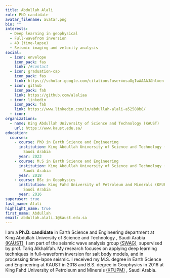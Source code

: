```yaml
---
title: Abdullah Alali
role: PhD candidate
avatar_filename: avatar.png
bio: ""
interests:
  - Deep learning in geophysical
  - Full-wavefrom inversion
  - 4D (time-lapse)
  - Seismic imaging and velocity analysis
social:
  - icon: envelope
    icon_pack: fas
    link: /#contact
  - icon: graduation-cap
    icon_pack: fas
    link: https://scholar.google.com/citations?user=osaOgIwAAAAJ&hl=en
  - icon: github
    icon_pack: fab
    link: https://github.com/alaliaa
  - icon: linkedin
    icon_pack: fab
    link: https://www.linkedin.com/in/abdullah-alali-a52588b8/
  - icon: 
organizations:
  - name: King Abdullah University of Science and Technology (KAUST)
    url: https://www.kaust.edu.sa/
education:
  courses:
    - course: PhD in Earth Science and Engineering
      institution: King Abdullah University of Science and Technology (KAUST), Thuwal,
        Saudi Arabia
      year: 2023
    - course: M.S in Earth Science and Engineering
      institution: King Abdullah University of Science and Technology (KAUST), Thuwal,
        Saudi Arabia
      year: 2018
    - course: BSc in Geophysics
      institution: King Fahd University of Petroleum and Minerals (KFUPM), Dhahran,
        Saudi Arabia
      year: 2016
superuser: true
last_name: Alali
highlight_name: true
first_name: Abdullah
email: abdullah.alali.1@kaust.edu.sa
---
```

I am a **Ph.D. candidate** in Earth Science and Engineering department at King Abdullah University of Science and Technology , Saudi Arabia [(KAUST)](https://www.kaust.edu.sa/en)  I am part of the seismic wave analysis group [(SWAG)](https://swag-kaust.github.io/swag-paper-template/)  supervised by prof. Tariq Alkhalifah. My research focuses on applying deep learning techniques in full-waveform inversion for salt body models, and in processing time-lapse seismic. I received my M.S. degree in Earth Science and Engineering at KAUST in 2018 and B.S. degree in Geophysics in 2016 at King Fahd University of Petroleum and Minerals [(KFUPM)](http://www.kfupm.edu.sa/Default.aspx) , Saudi Arabia.
